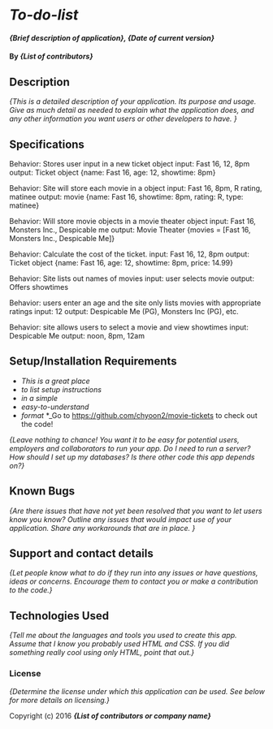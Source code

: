 


# _To-do-list_

#### _{Brief description of application}, {Date of current version}_

#### By _**{List of contributors}**_

## Description

_{This is a detailed description of your application. Its purpose and usage.  Give as much detail as needed to explain what the application does, and any other information you want users or other developers to have. }_

## Specifications

Behavior: Stores user input in a new ticket object 
input: Fast 16, 12, 8pm
output: Ticket object {name: Fast 16, age: 12, showtime: 8pm} 

Behavior: Site will store each movie in a object
input: Fast 16, 8pm, R rating, matinee
output:  movie {name: Fast 16, showtime: 8pm, rating: R, type: matinee}

Behavior: Will store movie objects in a movie theater object
input: Fast 16, Monsters Inc., Despicable me
output: Movie Theater {movies = [Fast 16, Monsters Inc., Despicable Me]}

Behavior: Calculate the cost of the ticket.
input: Fast 16, 12, 8pm
output: Ticket object {name: Fast 16, age: 12, showtime: 8pm, price: 14.99}

Behavior: Site lists out names of movies
input: user selects movie 
output: Offers showtimes 

Behavior: users enter an age and the site only lists movies with appropriate ratings
input: 12
output: Despicable Me (PG), Monsters Inc (PG), etc.

Behavior: site allows users to select a movie and view showtimes
input: Despicable Me
output: noon, 8pm, 12am

## Setup/Installation Requirements

* _This is a great place_
* _to list setup instructions_
* _in a simple_
* _easy-to-understand_
* _format_
*_Go to https://github.com/chyoon2/movie-tickets to check out the code!

_{Leave nothing to chance! You want it to be easy for potential users, employers and collaborators to run your app. Do I need to run a server? How should I set up my databases? Is there other code this app depends on?}_

## Known Bugs

_{Are there issues that have not yet been resolved that you want to let users know you know?  Outline any issues that would impact use of your application.  Share any workarounds that are in place. }_

## Support and contact details

_{Let people know what to do if they run into any issues or have questions, ideas or concerns.  Encourage them to contact you or make a contribution to the code.}_

## Technologies Used

_{Tell me about the languages and tools you used to create this app. Assume that I know you probably used HTML and CSS. If you did something really cool using only HTML, point that out.}_

### License

*{Determine the license under which this application can be used.  See below for more details on licensing.}*

Copyright (c) 2016 **_{List of contributors or company name}_**
